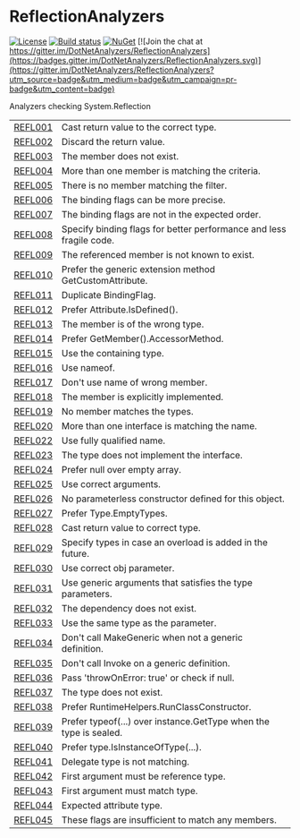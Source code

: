 # ReflectionAnalyzers
[![License](https://img.shields.io/badge/license-MIT-blue.svg)](LICENSE)
[![Build status](https://ci.appveyor.com/api/projects/status/5apvp4qa64q3tyi8/branch/master?svg=true)](https://ci.appveyor.com/project/JohanLarsson/reflectionanalyzers/branch/master)
[![NuGet](https://img.shields.io/nuget/v/ReflectionAnalyzers.svg)](https://www.nuget.org/packages/ReflectionAnalyzers/)
[![Join the chat at https://gitter.im/DotNetAnalyzers/ReflectionAnalyzers](https://badges.gitter.im/DotNetAnalyzers/ReflectionAnalyzers.svg)](https://gitter.im/DotNetAnalyzers/ReflectionAnalyzers?utm_source=badge&utm_medium=badge&utm_campaign=pr-badge&utm_content=badge)

Analyzers checking System.Reflection

<!-- start generated table -->
<table>
  <tr>
    <td><a href="https://github.com/DotNetAnalyzers/ReflectionAnalyzers/tree/master/documentation/REFL001.md">REFL001</a></td>
    <td>Cast return value to the correct type.</td>
  </tr>
  <tr>
    <td><a href="https://github.com/DotNetAnalyzers/ReflectionAnalyzers/tree/master/documentation/REFL002.md">REFL002</a></td>
    <td>Discard the return value.</td>
  </tr>
  <tr>
    <td><a href="https://github.com/DotNetAnalyzers/ReflectionAnalyzers/tree/master/documentation/REFL003.md">REFL003</a></td>
    <td>The member does not exist.</td>
  </tr>
  <tr>
    <td><a href="https://github.com/DotNetAnalyzers/ReflectionAnalyzers/tree/master/documentation/REFL004.md">REFL004</a></td>
    <td>More than one member is matching the criteria.</td>
  </tr>
  <tr>
    <td><a href="https://github.com/DotNetAnalyzers/ReflectionAnalyzers/tree/master/documentation/REFL005.md">REFL005</a></td>
    <td>There is no member matching the filter.</td>
  </tr>
  <tr>
    <td><a href="https://github.com/DotNetAnalyzers/ReflectionAnalyzers/tree/master/documentation/REFL006.md">REFL006</a></td>
    <td>The binding flags can be more precise.</td>
  </tr>
  <tr>
    <td><a href="https://github.com/DotNetAnalyzers/ReflectionAnalyzers/tree/master/documentation/REFL007.md">REFL007</a></td>
    <td>The binding flags are not in the expected order.</td>
  </tr>
  <tr>
    <td><a href="https://github.com/DotNetAnalyzers/ReflectionAnalyzers/tree/master/documentation/REFL008.md">REFL008</a></td>
    <td>Specify binding flags for better performance and less fragile code.</td>
  </tr>
  <tr>
    <td><a href="https://github.com/DotNetAnalyzers/ReflectionAnalyzers/tree/master/documentation/REFL009.md">REFL009</a></td>
    <td>The referenced member is not known to exist.</td>
  </tr>
  <tr>
    <td><a href="https://github.com/DotNetAnalyzers/ReflectionAnalyzers/tree/master/documentation/REFL010.md">REFL010</a></td>
    <td>Prefer the generic extension method GetCustomAttribute<T>.</td>
  </tr>
  <tr>
    <td><a href="https://github.com/DotNetAnalyzers/ReflectionAnalyzers/tree/master/documentation/REFL011.md">REFL011</a></td>
    <td>Duplicate BindingFlag.</td>
  </tr>
  <tr>
    <td><a href="https://github.com/DotNetAnalyzers/ReflectionAnalyzers/tree/master/documentation/REFL012.md">REFL012</a></td>
    <td>Prefer Attribute.IsDefined().</td>
  </tr>
  <tr>
    <td><a href="https://github.com/DotNetAnalyzers/ReflectionAnalyzers/tree/master/documentation/REFL013.md">REFL013</a></td>
    <td>The member is of the wrong type.</td>
  </tr>
  <tr>
    <td><a href="https://github.com/DotNetAnalyzers/ReflectionAnalyzers/tree/master/documentation/REFL014.md">REFL014</a></td>
    <td>Prefer GetMember().AccessorMethod.</td>
  </tr>
  <tr>
    <td><a href="https://github.com/DotNetAnalyzers/ReflectionAnalyzers/tree/master/documentation/REFL015.md">REFL015</a></td>
    <td>Use the containing type.</td>
  </tr>
  <tr>
    <td><a href="https://github.com/DotNetAnalyzers/ReflectionAnalyzers/tree/master/documentation/REFL016.md">REFL016</a></td>
    <td>Use nameof.</td>
  </tr>
  <tr>
    <td><a href="https://github.com/DotNetAnalyzers/ReflectionAnalyzers/tree/master/documentation/REFL017.md">REFL017</a></td>
    <td>Don't use name of wrong member.</td>
  </tr>
  <tr>
    <td><a href="https://github.com/DotNetAnalyzers/ReflectionAnalyzers/tree/master/documentation/REFL018.md">REFL018</a></td>
    <td>The member is explicitly implemented.</td>
  </tr>
  <tr>
    <td><a href="https://github.com/DotNetAnalyzers/ReflectionAnalyzers/tree/master/documentation/REFL019.md">REFL019</a></td>
    <td>No member matches the types.</td>
  </tr>
  <tr>
    <td><a href="https://github.com/DotNetAnalyzers/ReflectionAnalyzers/tree/master/documentation/REFL020.md">REFL020</a></td>
    <td>More than one interface is matching the name.</td>
  </tr>
  <tr>
    <td><a href="https://github.com/DotNetAnalyzers/ReflectionAnalyzers/tree/master/documentation/REFL022.md">REFL022</a></td>
    <td>Use fully qualified name.</td>
  </tr>
  <tr>
    <td><a href="https://github.com/DotNetAnalyzers/ReflectionAnalyzers/tree/master/documentation/REFL023.md">REFL023</a></td>
    <td>The type does not implement the interface.</td>
  </tr>
  <tr>
    <td><a href="https://github.com/DotNetAnalyzers/ReflectionAnalyzers/tree/master/documentation/REFL024.md">REFL024</a></td>
    <td>Prefer null over empty array.</td>
  </tr>
  <tr>
    <td><a href="https://github.com/DotNetAnalyzers/ReflectionAnalyzers/tree/master/documentation/REFL025.md">REFL025</a></td>
    <td>Use correct arguments.</td>
  </tr>
  <tr>
    <td><a href="https://github.com/DotNetAnalyzers/ReflectionAnalyzers/tree/master/documentation/REFL026.md">REFL026</a></td>
    <td>No parameterless constructor defined for this object.</td>
  </tr>
  <tr>
    <td><a href="https://github.com/DotNetAnalyzers/ReflectionAnalyzers/tree/master/documentation/REFL027.md">REFL027</a></td>
    <td>Prefer Type.EmptyTypes.</td>
  </tr>
  <tr>
    <td><a href="https://github.com/DotNetAnalyzers/ReflectionAnalyzers/tree/master/documentation/REFL028.md">REFL028</a></td>
    <td>Cast return value to correct type.</td>
  </tr>
  <tr>
    <td><a href="https://github.com/DotNetAnalyzers/ReflectionAnalyzers/tree/master/documentation/REFL029.md">REFL029</a></td>
    <td>Specify types in case an overload is added in the future.</td>
  </tr>
  <tr>
    <td><a href="https://github.com/DotNetAnalyzers/ReflectionAnalyzers/tree/master/documentation/REFL030.md">REFL030</a></td>
    <td>Use correct obj parameter.</td>
  </tr>
  <tr>
    <td><a href="https://github.com/DotNetAnalyzers/ReflectionAnalyzers/tree/master/documentation/REFL031.md">REFL031</a></td>
    <td>Use generic arguments that satisfies the type parameters.</td>
  </tr>
  <tr>
    <td><a href="https://github.com/DotNetAnalyzers/ReflectionAnalyzers/tree/master/documentation/REFL032.md">REFL032</a></td>
    <td>The dependency does not exist.</td>
  </tr>
  <tr>
    <td><a href="https://github.com/DotNetAnalyzers/ReflectionAnalyzers/tree/master/documentation/REFL033.md">REFL033</a></td>
    <td>Use the same type as the parameter.</td>
  </tr>
  <tr>
    <td><a href="https://github.com/DotNetAnalyzers/ReflectionAnalyzers/tree/master/documentation/REFL034.md">REFL034</a></td>
    <td>Don't call MakeGeneric when not a generic definition.</td>
  </tr>
  <tr>
    <td><a href="https://github.com/DotNetAnalyzers/ReflectionAnalyzers/tree/master/documentation/REFL035.md">REFL035</a></td>
    <td>Don't call Invoke on a generic definition.</td>
  </tr>
  <tr>
    <td><a href="https://github.com/DotNetAnalyzers/ReflectionAnalyzers/tree/master/documentation/REFL036.md">REFL036</a></td>
    <td>Pass 'throwOnError: true' or check if null.</td>
  </tr>
  <tr>
    <td><a href="https://github.com/DotNetAnalyzers/ReflectionAnalyzers/tree/master/documentation/REFL037.md">REFL037</a></td>
    <td>The type does not exist.</td>
  </tr>
  <tr>
    <td><a href="https://github.com/DotNetAnalyzers/ReflectionAnalyzers/tree/master/documentation/REFL038.md">REFL038</a></td>
    <td>Prefer RuntimeHelpers.RunClassConstructor.</td>
  </tr>
  <tr>
    <td><a href="https://github.com/DotNetAnalyzers/ReflectionAnalyzers/tree/master/documentation/REFL039.md">REFL039</a></td>
    <td>Prefer typeof(...) over instance.GetType when the type is sealed.</td>
  </tr>
  <tr>
    <td><a href="https://github.com/DotNetAnalyzers/ReflectionAnalyzers/tree/master/documentation/REFL040.md">REFL040</a></td>
    <td>Prefer type.IsInstanceOfType(...).</td>
  </tr>
  <tr>
    <td><a href="https://github.com/DotNetAnalyzers/ReflectionAnalyzers/tree/master/documentation/REFL041.md">REFL041</a></td>
    <td>Delegate type is not matching.</td>
  </tr>
  <tr>
    <td><a href="https://github.com/DotNetAnalyzers/ReflectionAnalyzers/tree/master/documentation/REFL042.md">REFL042</a></td>
    <td>First argument must be reference type.</td>
  </tr>
  <tr>
    <td><a href="https://github.com/DotNetAnalyzers/ReflectionAnalyzers/tree/master/documentation/REFL043.md">REFL043</a></td>
    <td>First argument must match type.</td>
  </tr>
  <tr>
    <td><a href="https://github.com/DotNetAnalyzers/ReflectionAnalyzers/tree/master/documentation/REFL044.md">REFL044</a></td>
    <td>Expected attribute type.</td>
  </tr>
  <tr>
    <td><a href="https://github.com/DotNetAnalyzers/ReflectionAnalyzers/tree/master/documentation/REFL045.md">REFL045</a></td>
    <td>These flags are insufficient to match any members.</td>
  </tr>
<table>
<!-- end generated table -->
